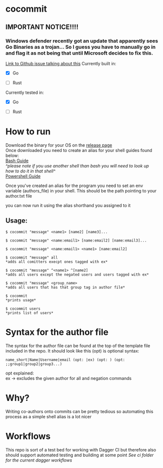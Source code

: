 # cocommit

## IMPORTANT NOTICE!!!! 
### Windows defender recently got an update that apparently sees Go Binaries as a trojan... So I guess you have to manually go in and flag it as not being that until Microsoft decides to fix this.
[Link to Github issue talking about this](https://github.com/golang/vscode-go/issues/3182)
Currently built in:
- [x] Go
- [ ] Rust


Currently tested in:
- [x] Go
- [ ] Rust


# How to run
Download the binary for your OS on the [release page](https://github.com/Slug-Boi/cocommit/releases)  
Once downloaded you need to create an alias for your shell guides found below:  
[Bash Guide](https://linuxize.com/post/how-to-create-bash-aliases/)  
*^please note if you use another shell than bash you will need to look up how to do it in that shell^*  
[Powershell Guide](https://learn.microsoft.com/en-us/powershell/module/microsoft.powershell.utility/set-alias?view=powershell-7.4)  

Once you've created an alias for the program you need to set an env variable (authors_file) in your shell. This should be the path pointing to your author.txt file   

you can now run it using the alias shorthand you assigned to it 
## Usage:
```
$ cocommit "message" <name1> [name2] [name3]...

$ cocommit "message" <name:email1> [name:email2] [name:email3]...

$ cocommit "message" <name:email1> <name1> [name:email2]

$ cocommit "message" all
*adds all comitters execpt ones tagged with ex*

$ cocommit "message" ^<name1> ^[name2]
*adds all users except the negated users and users tagged with ex*

$ cocommit "message" <group_name>
*adds all users that has that group tag in author file*

$ cocommit
*prints usage*

$ cocommit users
*prints list of users*
```

# Syntax for the author file
The syntax for the author file can be found at the top of the template file included in the repo. It should look like this (opt) is optional syntax:  
```
name_short|Name|Username|email (opt: |ex) (opt: ) (opt: ;;group1|group2|group3...)
```
opt explained:  
ex -> excludes the given author for all and negation commands

# Why?
Writing co-authors onto commits can be pretty tedious so automating this process as a simple shell alias is a lot nicer

# Workflows
This repo is sort of a test bed for working with Dagger CI but therefore also should support automated testing and building at some point 
*See ci folder for the current dagger workflows*

